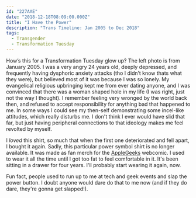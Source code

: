 ```yaml
---
id: "227AAE"
date: "2018-12-18T08:09:00.000Z"
title: "I Have the Power"
description: "Trans Timeline: Jan 2005 to Dec 2018"
tags:
  - Transgender
  - Transformation Tuesday
---
```


How’s this for a Transformation Tuesday glow up? The left photo is from January 2005. I was a very angry 24 years old, deeply depressed, and frequently having dysphoric anxiety attacks (tho I didn’t know thats what they were), but believed most of it was because I was so lonely. My evangelical religious upbringing kept me from ever dating anyone, and I was convinced that there was a woman shaped hole in my life (I was right, just not the way I thought). I remember feeling very wronged by the world back then, and refused to accept responsibility for anything bad that happened to me. In some ways I could see my then-self demonstrating some incel-like attitudes, which really disturbs me. I don't think I ever would have slid that far, but just having peripheral connections to that ideology makes me feel revolted by myself.

I _loved_ this shirt, so much that when the first one deteriorated and fell apart, I bought it again. Sadly, this particular power symbol shirt is no longer available. It was made as fan merch for the [AppleGeeks](http://www.applegeeks.com/) webcomic. I used to wear it all the time until I got too fat to feel comfortable in it. It's been sitting in a drawer for four years. I'll probably start wearing it again, now.

Fun fact, people used to run up to me at tech and geek events and slap the power button. I doubt anyone would dare do that to me now (and if they do dare, they're gonna get slapped!).

